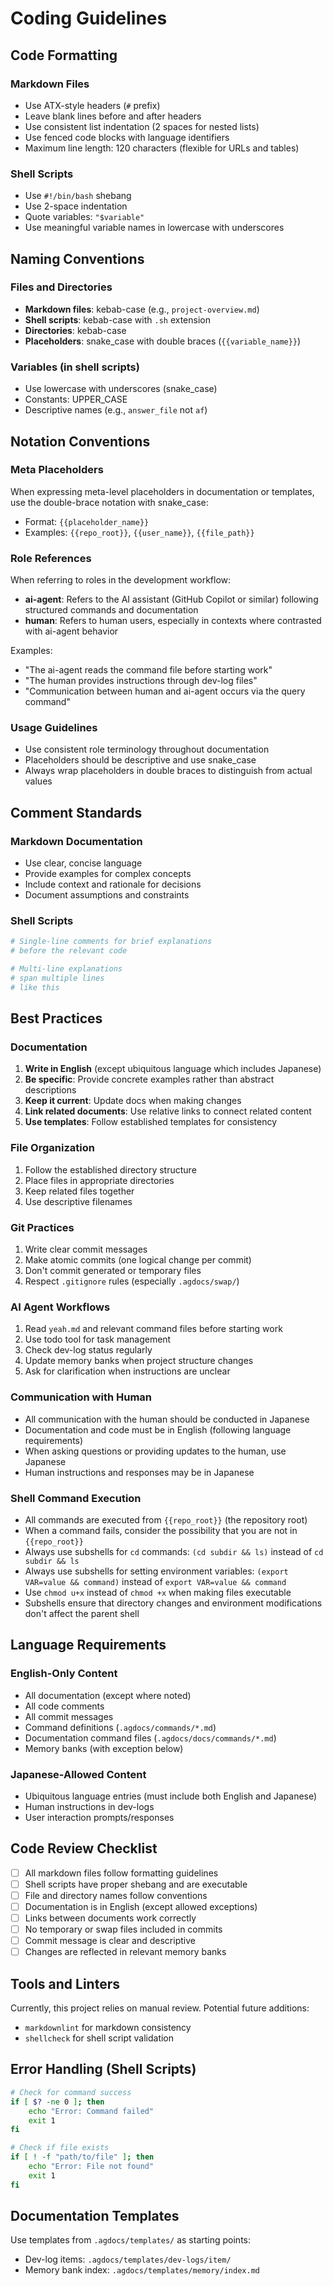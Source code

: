 # Coding Guidelines

## Code Formatting

### Markdown Files
- Use ATX-style headers (`#` prefix)
- Leave blank lines before and after headers
- Use consistent list indentation (2 spaces for nested lists)
- Use fenced code blocks with language identifiers
- Maximum line length: 120 characters (flexible for URLs and tables)

### Shell Scripts
- Use `#!/bin/bash` shebang
- Use 2-space indentation
- Quote variables: `"$variable"`
- Use meaningful variable names in lowercase with underscores

## Naming Conventions

### Files and Directories
- **Markdown files**: kebab-case (e.g., `project-overview.md`)
- **Shell scripts**: kebab-case with `.sh` extension
- **Directories**: kebab-case
- **Placeholders**: snake_case with double braces (`{{variable_name}}`)

### Variables (in shell scripts)
- Use lowercase with underscores (snake_case)
- Constants: UPPER_CASE
- Descriptive names (e.g., `answer_file` not `af`)

## Notation Conventions

### Meta Placeholders
When expressing meta-level placeholders in documentation or templates, use the double-brace notation with snake_case:
- Format: `{{placeholder_name}}`
- Examples: `{{repo_root}}`, `{{user_name}}`, `{{file_path}}`

### Role References
When referring to roles in the development workflow:
- **ai-agent**: Refers to the AI assistant (GitHub Copilot or similar) following structured commands and documentation
- **human**: Refers to human users, especially in contexts where contrasted with ai-agent behavior

Examples:
- "The ai-agent reads the command file before starting work"
- "The human provides instructions through dev-log files"
- "Communication between human and ai-agent occurs via the query command"

### Usage Guidelines
- Use consistent role terminology throughout documentation
- Placeholders should be descriptive and use snake_case
- Always wrap placeholders in double braces to distinguish from actual values

## Comment Standards

### Markdown Documentation
- Use clear, concise language
- Provide examples for complex concepts
- Include context and rationale for decisions
- Document assumptions and constraints

### Shell Scripts
```bash
# Single-line comments for brief explanations
# before the relevant code

# Multi-line explanations
# span multiple lines
# like this
```

## Best Practices

### Documentation
1. **Write in English** (except ubiquitous language which includes Japanese)
2. **Be specific**: Provide concrete examples rather than abstract descriptions
3. **Keep it current**: Update docs when making changes
4. **Link related documents**: Use relative links to connect related content
5. **Use templates**: Follow established templates for consistency

### File Organization
1. Follow the established directory structure
2. Place files in appropriate directories
3. Keep related files together
4. Use descriptive filenames

### Git Practices
1. Write clear commit messages
2. Make atomic commits (one logical change per commit)
3. Don't commit generated or temporary files
4. Respect `.gitignore` rules (especially `.agdocs/swap/`)

### AI Agent Workflows
1. Read `yeah.md` and relevant command files before starting work
2. Use todo tool for task management
3. Check dev-log status regularly
4. Update memory banks when project structure changes
5. Ask for clarification when instructions are unclear

### Communication with Human
- All communication with the human should be conducted in Japanese
- Documentation and code must be in English (following language requirements)
- When asking questions or providing updates to the human, use Japanese
- Human instructions and responses may be in Japanese

### Shell Command Execution
- All commands are executed from `{{repo_root}}` (the repository root)
- When a command fails, consider the possibility that you are not in `{{repo_root}}`
- Always use subshells for `cd` commands: `(cd subdir && ls)` instead of `cd subdir && ls`
- Always use subshells for setting environment variables: `(export VAR=value && command)` instead of `export VAR=value && command`
- Use `chmod u+x` instead of `chmod +x` when making files executable
- Subshells ensure that directory changes and environment modifications don't affect the parent shell

## Language Requirements

### English-Only Content
- All documentation (except where noted)
- All code comments
- All commit messages
- Command definitions (`.agdocs/commands/*.md`)
- Documentation command files (`.agdocs/docs/commands/*.md`)
- Memory banks (with exception below)

### Japanese-Allowed Content
- Ubiquitous language entries (must include both English and Japanese)
- Human instructions in dev-logs
- User interaction prompts/responses

## Code Review Checklist

- [ ] All markdown files follow formatting guidelines
- [ ] Shell scripts have proper shebang and are executable
- [ ] File and directory names follow conventions
- [ ] Documentation is in English (except allowed exceptions)
- [ ] Links between documents work correctly
- [ ] No temporary or swap files included in commits
- [ ] Commit message is clear and descriptive
- [ ] Changes are reflected in relevant memory banks

## Tools and Linters

Currently, this project relies on manual review. Potential future additions:
- `markdownlint` for markdown consistency
- `shellcheck` for shell script validation

## Error Handling (Shell Scripts)

```bash
# Check for command success
if [ $? -ne 0 ]; then
    echo "Error: Command failed"
    exit 1
fi

# Check if file exists
if [ ! -f "path/to/file" ]; then
    echo "Error: File not found"
    exit 1
fi
```

## Documentation Templates

Use templates from `.agdocs/templates/` as starting points:
- Dev-log items: `.agdocs/templates/dev-logs/item/`
- Memory bank index: `.agdocs/templates/memory/index.md`
